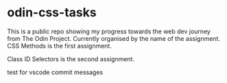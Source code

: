 # odin-css-tasks
This is a public repo showing my progress towards the web dev journey from The Odin Project.
Currently organised by the name of the assignment.
CSS Methods is the first assignment.

Class ID Selectors is the second assignment.

test for vscode commit messages